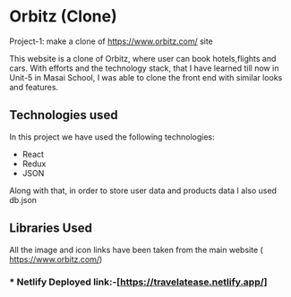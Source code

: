 # Orbitz (Clone)

Project-1: make a clone of https://www.orbitz.com/ site

This website is a clone of Orbitz, where user can book hotels,flights and cars. With efforts and the technology stack, that I have learned till now in Unit-5 in Masai School, I was able to clone the front end with similar looks and features. 
## Technologies used

In this project we have used the following technologies:

- React
- Redux
- JSON

Along with that, in order to store user data and products data I also used db.json 

## Libraries Used

All the image and icon links have been taken from the main website ( https://www.orbitz.com/)

### * Netlify Deployed link:-[https://travelatease.netlify.app/]
